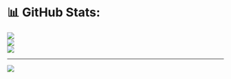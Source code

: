 # 📊 GitHub Stats:
![](https://github-readme-stats.vercel.app/api?username=Brn144&theme=gotham&hide_border=false&include_all_commits=false&count_private=false)<br/>
![](https://github-readme-streak-stats.herokuapp.com/?user=Brn144&theme=gotham&hide_border=false)<br/>
![](https://github-readme-stats.vercel.app/api/top-langs/?username=Brn144&theme=gotham&hide_border=false&include_all_commits=false&count_private=false&layout=compact)

---
[![](https://visitcount.itsvg.in/api?id=Brn144&icon=0&color=0)](https://visitcount.itsvg.in)

<!-- Proudly created with GPRM ( https://gprm.itsvg.in ) -->